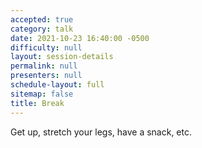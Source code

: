 ```yaml
---
accepted: true
category: talk
date: 2021-10-23 16:40:00 -0500
difficulty: null
layout: session-details
permalink: null
presenters: null
schedule-layout: full
sitemap: false
title: Break
---
```


Get up, stretch your legs, have a snack, etc.
